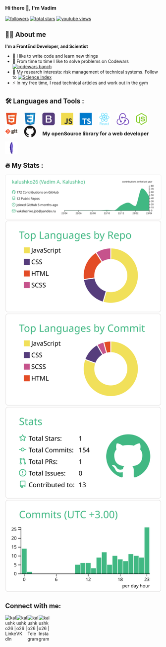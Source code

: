 ### Hi there 👋, I'm Vadim
   <p align="left">
      <a href="https://github.com/kalushko26?tab=followers" target="_blank" rel="noopener noreferrer">
         <img alt="followers" title="Follow me on Github" src="https://custom-icon-badges.demolab.com/github/followers/kalushko26?color=236ad3&labelColor=1155ba&style=for-the-badge&logo=person-add&label=Follow&logoColor=white"/></a>
      <a href="https://github.com/kalushko26?tab=repositories&sort=stargazers" target="_blank" rel="noopener noreferrer">
         <img alt="total stars" title="Total stars on GitHub" src="https://custom-icon-badges.demolab.com/github/stars/kalushko26?color=55960c&style=for-the-badge&labelColor=488207&logo=star"/></a>
      <a href="#" target="_blank" rel="noopener noreferrer">
         <img alt="youtube views" title="Total views on GitHub" src="https://komarev.com/ghpvc/?username=kalushko26&color=yellow&style=for-the-badge"/></a> 
   </p>

## :man_technologist: About me
<b> I'm a FrontEnd Developer, and Scientist </b>
<ul>
   <li>🤹 I like to write code and learn new things </li>
   <li>🤔 From time to time I like to solve problems on Codewars  
      <a href="https://www.codewars.com/users/kalushko_26" target=_blank rel="noopener noreferrer">
         <img alt="codewars banch" title="My Codewars" src="https://www.codewars.com/users/kalushko_26/badges/micro?theme=light"/></a>
   </li>
   <li>🔭 My research interests: risk management of technical systems. Follow to 
      <a href="https://elibrary.ru/author_counter_click.asp?id=1086891" target=_blank rel="noopener noreferrer">
         <img alr="eLibrary" title="Science Index"src="https://elibrary.ru/images/science_index.png"></a>
   </li>
   <li>⚡ In my free time, I read technical articles and work out in the gym </li>
</ul>

## :hammer_and_wrench: Languages and Tools :

<div>
  <a href="#">
    <img
      align="left"
      width="40"
      height="40"
      style="padding-right:20px"
      title="HTML5"
      alt="HTML"
      src="https://github.com/devicons/devicon/blob/master/icons/html5/html5-original.svg"
    />
  </a>
  <a href="#">
    <img
      align="left"
      width="40"
      height="40"
      style="padding-right:20px"
      title="CSS3"
      alt="CSS3"
      src="https://github.com/devicons/devicon/blob/master/icons/css3/css3-original.svg"
    />
  </a>
    <a href="#">
    <img
      align="left"
      width="40"
      height="40"
      style="padding-right:20px"
      title="Bootstrap 5"
      alt="Bootstrap 5"
      src="https://raw.githubusercontent.com/github/explore/80688e429a7d4ef2fca1e82350fe8e3517d3494d/topics/bootstrap/bootstrap.png"
    />
  </a>
   <a href="#">
    <img
      align="left"
      width="40"
      height="40"
      style="padding-right:20px"
      title="JavaScript"
      alt="JavaScript"
      src="https://github.com/devicons/devicon/blob/master/icons/javascript/javascript-original.svg"
    />
  </a>
  <a href="#">
    <img
      align="left"
      width="40"
      height="40"
      style="padding-right:20px"
      title="TypeScript"
      alt="TypeScript"
      src="https://github.com/devicons/devicon/blob/master/icons/typescript/typescript-original.svg"
    />
  </a>
  <a href="#">
    <img
      align="left"
      width="40"
      height="40"
      style="padding-right:20px"
      title="React"
      alt="React"
      src="https://github.com/devicons/devicon/blob/master/icons/react/react-original-wordmark.svg"
    />
  </a>
  <a href="#">
    <img
      align="left"
      width="40"
      height="40"
      style="padding-right:20px"
      title="Redux"
      alt="Redux"
      src="https://github.com/devicons/devicon/blob/master/icons/redux/redux-original.svg"
    />
  </a>
  <a href="#">
    <img
      align="left"
      width="40"
      height="40"
      style="padding-right:20px"
      title="Node.js"
      alt="node.js"
      src="https://github.com/devicons/devicon/blob/master/icons/nodejs/nodejs-original.svg"
    />
  </a>
  <a href="#">
    <img
      align="left"
      width="40"
      height="40"
      style="padding-right:20px"
      title="Git"
      alt="Git"
      src="https://github.com/devicons/devicon/blob/master/icons/git/git-original-wordmark.svg"
    />
  </a>
  <a href="#">
    <img
      align="left"
      width="40"
      height="40"
      style="padding-right:20px"
      title="GitHub"
      alt="GitHub"
      src="https://github.com/devicons/devicon/blob/master/icons/github/github-original.svg"
    />
  </a>
</div>
</br>
</br>

### My openSource library for a web developer
<div>
   <a href="https://github.com/kalushko26/Obsidian">
    <img
      align="left"
      width="40"
      height="40"
      style="padding-right:20px"
      title="Obsidian"
      alt="Obsidian"
      src="https://github.com/kalushko26/kalushko26/blob/master/img/obsidian/obsidian.svg"
    />
  </a>
</div>
</br>
</br>

## :fire: My Stats :

[![](https://raw.githubusercontent.com/kalushko26/kalushko26/master/profile-summary-card-output/vue/0-profile-details.svg)](https://github.com/kalushko26/kalushko26)
</br>
[![](https://raw.githubusercontent.com/kalushko26/kalushko26/master/profile-summary-card-output/vue/1-repos-per-language.svg)](https://github.com/kalushko26/kalushko26)
 [![](https://raw.githubusercontent.com/kalushko26/kalushko26/master/profile-summary-card-output/vue/2-most-commit-language.svg)](https://github.com/kalushko26/kalushko26)
</br>
[![](https://raw.githubusercontent.com/kalushko26/kalushko26/master/profile-summary-card-output/vue/3-stats.svg)](https://github.com/kalushko26/kalushko26) 
[![](https://raw.githubusercontent.com/kalushko26/kalushko26/master/profile-summary-card-output/vue/4-productive-time.svg)](https://github.com/kalushko26/kalushko26)
</br>

## Connect with me:

[<img align="left" alt="kalushko26 | LinkedIn" width="36px" src="https://raw.githubusercontent.com/gauravghongde/social-icons/9d939e1c5b7ea4a24ac39c3e4631970c0aa1b920/SVG/Color/LinkedIN.svg" />][linkedin]
[<img align="left" alt="kalushko26 | VK" width="36px" src="https://raw.githubusercontent.com/gauravghongde/social-icons/9d939e1c5b7ea4a24ac39c3e4631970c0aa1b920/SVG/Color/VK.svg" />][vk]
[<img align="left" alt="kalushko26 | Telegram" width="36px" src="https://raw.githubusercontent.com/gauravghongde/social-icons/9d939e1c5b7ea4a24ac39c3e4631970c0aa1b920/SVG/Color/Telegram.svg" />][telegram]
[<img align="left" alt="kalushko26 | Instagram" width="36px" src="https://raw.githubusercontent.com/gauravghongde/social-icons/9d939e1c5b7ea4a24ac39c3e4631970c0aa1b920/SVG/Color/Instagram.svg" />][instagram]
<br />

[linkedin]: https://www.linkedin.com/in/kalushko26/
[vk]: https://vk.com/kalushko_26
[telegram]: https://t.me/kalushko26
[instagram]: https://www.instagram.com/kalushko_26/


